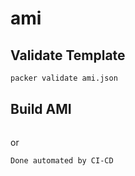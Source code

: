 # ami
## Validate Template



```sh
packer validate ami.json
```

## Build AMI

```sh
```
or 

```
Done automated by CI-CD
```
